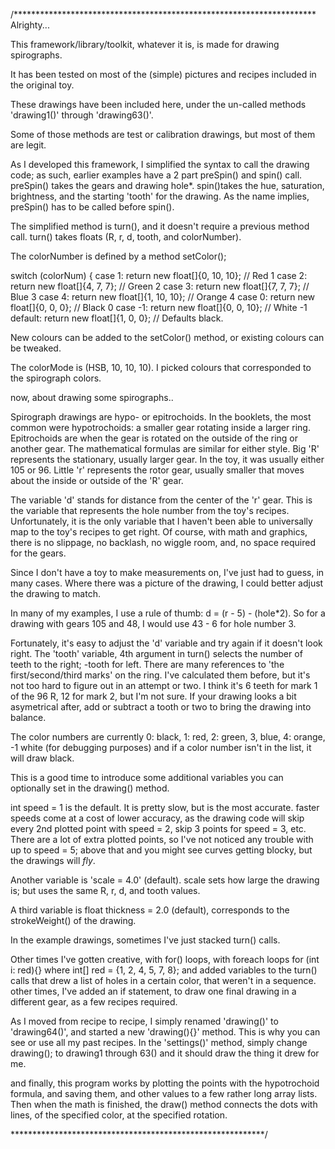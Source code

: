   /*********************************************************************
   Alrighty...
   
   This framework/library/toolkit, whatever it is, is made for drawing spirographs.
   
   It has been tested on most of the (simple) pictures and recipes included in the original
   toy.
   
   These drawings have been included here, under the un-called methods 'drawing1()' through 'drawing63()'.
   
   Some of those methods are test or calibration drawings, but most of them are legit.
   
   As I developed this framework, I simplified the syntax to call the drawing code; as such, earlier examples
   have a 2 part preSpin() and spin() call.
   preSpin() takes the gears and drawing hole*.
   spin()takes the hue, saturation, brightness, and the starting 'tooth' for the drawing.
   As the name implies, preSpin() has to be called before spin().
   
   The simplified method is turn(), and it doesn't require a previous method call.
   turn() takes floats (R, r, d, tooth, and colorNumber).
   
   The colorNumber is defined by a method setColor();
   
   switch (colorNum) {
   case 1: return  new float[]{0, 10, 10}; // Red 1
   case 2: return  new float[]{4, 7, 7};   // Green 2
   case 3: return  new float[]{7, 7, 7};   // Blue 3
   case 4: return  new float[]{1, 10, 10}; // Orange 4
   case 0: return  new float[]{0, 0, 0};   // Black 0
   case -1: return  new float[]{0, 0, 10}; // White -1
   default: return  new float[]{1, 0, 0};  // Defaults black.
   
   New colours can be added to the setColor() method, or existing colours can be tweaked.
   
   The colorMode is (HSB, 10, 10, 10).  I picked colours that corresponded to the spirograph colors.
   
   now, about drawing some spirographs..
   
   Spirograph drawings are hypo- or epitrochoids.  In the booklets, the most common were
   hypotrochoids: a smaller gear rotating inside a larger ring.
   Epitrochoids are when the gear is rotated on the outside of the ring or another gear.
   The mathematical formulas are similar for either style.
   Big 'R' represents the stationary, usually larger gear.  In the toy, it was usually either 105 or 96.
   Little 'r' represents the rotor gear, usually smaller that moves about the inside or outside of the 'R' gear.
   
   The variable 'd' stands for distance from the center of the 'r' gear.  This is the variable that represents the
   hole number from the toy's recipes.  Unfortunately, it is the only variable that I haven't been able to universally
   map to the toy's recipes to get right.  Of course, with math and graphics, there is no slippage, no backlash, no wiggle
   room, and, no space required for the gears.
   
   Since I don't have a toy to make measurements on, I've just had to guess, in many cases.  Where there was a picture
   of the drawing, I could better adjust the drawing to match.
   
   In many of my examples, I use a rule of thumb:   d = (r - 5) - (hole*2).   So for a drawing
   with gears 105 and 48, I would use 43 - 6 for hole number 3.
   
   Fortunately, it's easy to adjust the 'd' variable and try again if it doesn't look right.
   The 'tooth' variable, 4th argument in turn() selects the number of teeth to the right; -tooth for left.
   There are many references to 'the first/second/third marks' on the ring.
   I've calculated them before, but it's not too hard to figure out in an attempt or two.
   I think it's 6 teeth for mark 1 of the 96 R,  12 for mark 2, but I'm not sure.
   If your drawing looks a bit asymetrical after, add or subtract a tooth or two to bring the drawing
   into balance.
   
   The color numbers are currently 0: black, 1: red, 2: green, 3, blue, 4: orange, -1 white (for debugging purposes)
   and if a color number isn't in the list, it will draw black.
   
   
   This is a good time to introduce some additional variables you can optionally set in the drawing() method.
   
   int speed = 1 is the default.  It is pretty slow, but is the most accurate.
   faster speeds come at a cost of lower accuracy, as the drawing code will skip every 2nd plotted point
   with speed = 2, skip 3 points for speed = 3, etc.   There are a lot of extra plotted points, so I've not noticed
   any trouble with up to speed = 5;  above that and you might see curves getting blocky, but the drawings will *fly*.
   
   Another variable is 'scale = 4.0' (default).
   scale sets how large the drawing is; but uses the same R, r, d, and tooth values.
   
   A third variable is float thickness = 2.0 (default), corresponds to the strokeWeight() of the drawing.
   
   
   In the example drawings, sometimes I've just stacked turn() calls.
   
   Other times I've gotten creative, with for() loops, with foreach loops
   for (int i: red){}
   where int[] red = {1, 2, 4, 5, 7, 8};
   and added variables to the turn() calls that drew a list of holes in a certain color, that weren't in a sequence.
   other times, I've added an if statement, to draw one final drawing in a different gear, as a few recipes required.
   
   As I moved from recipe to recipe, I simply renamed 'drawing()' to 'drawing64()', and started a new 'drawing(){}'
   method.  This is why you can see or use all my past recipes.   In the 'settings()' method, simply change
   drawing(); to drawing1 through 63() and it should draw the thing it drew for me.
   
   and finally, this program works by plotting the points with the hypotrochoid formula, and saving them, and other values
   to a few rather long array lists.  Then when the math is finished, the draw() method connects the dots with lines, of the
   specified color, at the specified rotation.
   
   **********************************************************/
